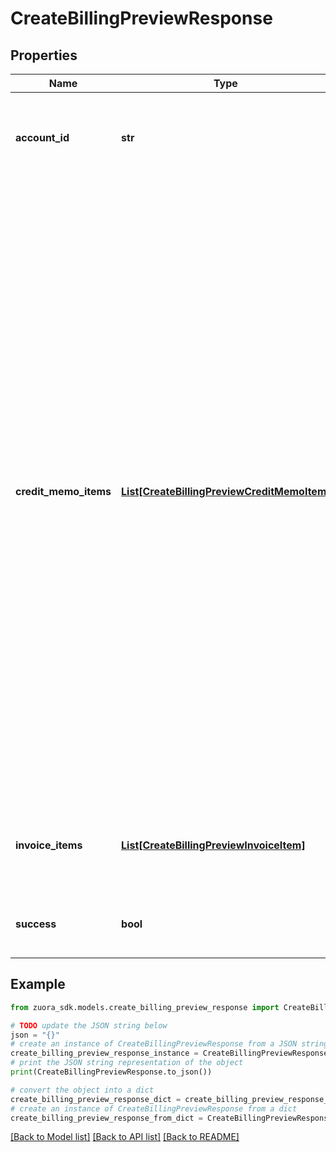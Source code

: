 # CreateBillingPreviewResponse


## Properties

Name | Type | Description | Notes
------------ | ------------- | ------------- | -------------
**account_id** | **str** | ID of the customer account to which the billing preview applies.  | [optional] 
**credit_memo_items** | [**List[CreateBillingPreviewCreditMemoItem]**](CreateBillingPreviewCreditMemoItem.md) | An array of credit memo items returned as the result of the billing preivew request.  **Note:** The credit memo items are only available if you have Invoice Settlement feature enabled. The Invoice Settlement feature is generally available as of Zuora Billing Release 296 (March 2021). This feature includes Unapplied Payments, Credit and Debit Memo, and Invoice Item Settlement. If you want to enable Invoice Settlement, see [Invoice Settlement Enablement and Checklist Guide](https://knowledgecenter.zuora.com/Billing/Billing_and_Payments/Invoice_Settlement/Invoice_Settlement_Migration_Checklist_and_Guide) for more information.  | [optional] 
**invoice_items** | [**List[CreateBillingPreviewInvoiceItem]**](CreateBillingPreviewInvoiceItem.md) | An array of invoice items returned as the result of the billing preview request.  | [optional] 
**success** | **bool** | Returns &#x60;true&#x60; if the request was processed successfully.  | [optional] 

## Example

```python
from zuora_sdk.models.create_billing_preview_response import CreateBillingPreviewResponse

# TODO update the JSON string below
json = "{}"
# create an instance of CreateBillingPreviewResponse from a JSON string
create_billing_preview_response_instance = CreateBillingPreviewResponse.from_json(json)
# print the JSON string representation of the object
print(CreateBillingPreviewResponse.to_json())

# convert the object into a dict
create_billing_preview_response_dict = create_billing_preview_response_instance.to_dict()
# create an instance of CreateBillingPreviewResponse from a dict
create_billing_preview_response_from_dict = CreateBillingPreviewResponse.from_dict(create_billing_preview_response_dict)
```
[[Back to Model list]](../README.md#documentation-for-models) [[Back to API list]](../README.md#documentation-for-api-endpoints) [[Back to README]](../README.md)


